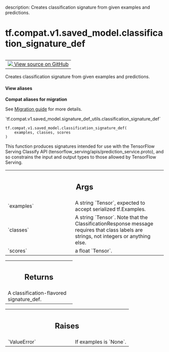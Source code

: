 description: Creates classification signature from given examples and predictions.

<div itemscope itemtype="http://developers.google.com/ReferenceObject">
<meta itemprop="name" content="tf.compat.v1.saved_model.classification_signature_def" />
<meta itemprop="path" content="Stable" />
</div>

# tf.compat.v1.saved_model.classification_signature_def

<!-- Insert buttons and diff -->

<table class="tfo-notebook-buttons tfo-api nocontent" align="left">
<td>
  <a target="_blank" href="https://github.com/tensorflow/tensorflow/blob/r2.4/tensorflow/python/saved_model/signature_def_utils_impl.py#L112-L168">
    <img src="https://www.tensorflow.org/images/GitHub-Mark-32px.png" />
    View source on GitHub
  </a>
</td>
</table>



Creates classification signature from given examples and predictions.

<section class="expandable">
  <h4 class="showalways">View aliases</h4>
  <p>
<b>Compat aliases for migration</b>
<p>See
<a href="https://www.tensorflow.org/guide/migrate">Migration guide</a> for
more details.</p>
<p>`tf.compat.v1.saved_model.signature_def_utils.classification_signature_def`</p>
</p>
</section>

<pre class="devsite-click-to-copy prettyprint lang-py tfo-signature-link">
<code>tf.compat.v1.saved_model.classification_signature_def(
    examples, classes, scores
)
</code></pre>



<!-- Placeholder for "Used in" -->

This function produces signatures intended for use with the TensorFlow Serving
Classify API (tensorflow_serving/apis/prediction_service.proto), and so
constrains the input and output types to those allowed by TensorFlow Serving.

<!-- Tabular view -->
 <table class="responsive fixed orange">
<colgroup><col width="214px"><col></colgroup>
<tr><th colspan="2"><h2 class="add-link">Args</h2></th></tr>

<tr>
<td>
`examples`
</td>
<td>
A string `Tensor`, expected to accept serialized tf.Examples.
</td>
</tr><tr>
<td>
`classes`
</td>
<td>
A string `Tensor`.  Note that the ClassificationResponse message
requires that class labels are strings, not integers or anything else.
</td>
</tr><tr>
<td>
`scores`
</td>
<td>
a float `Tensor`.
</td>
</tr>
</table>



<!-- Tabular view -->
 <table class="responsive fixed orange">
<colgroup><col width="214px"><col></colgroup>
<tr><th colspan="2"><h2 class="add-link">Returns</h2></th></tr>
<tr class="alt">
<td colspan="2">
A classification-flavored signature_def.
</td>
</tr>

</table>



<!-- Tabular view -->
 <table class="responsive fixed orange">
<colgroup><col width="214px"><col></colgroup>
<tr><th colspan="2"><h2 class="add-link">Raises</h2></th></tr>

<tr>
<td>
`ValueError`
</td>
<td>
If examples is `None`.
</td>
</tr>
</table>

